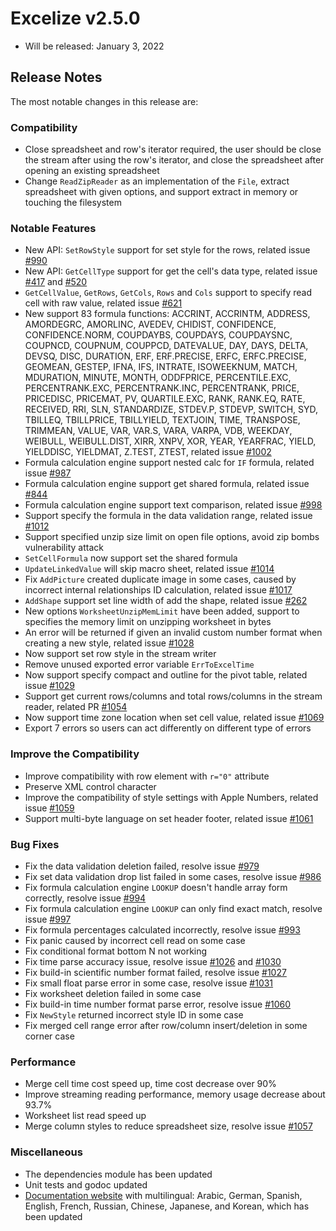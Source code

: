 # Excelize v2.5.0

* Will be released: January 3, 2022

## Release Notes

The most notable changes in this release are:

### Compatibility

* Close spreadsheet and row's iterator required, the user should be close the stream after using the row's iterator, and close the spreadsheet after opening an existing spreadsheet
* Change `ReadZipReader` as an implementation of the `File`, extract spreadsheet with given options, and support extract in memory or touching the filesystem

### Notable Features

* New API: `SetRowStyle` support for set style for the rows, related issue [#990](https://github.com/xuri/excelize/issues/990)
* New API: `GetCellType` support for get the cell's data type, related issue [#417](https://github.com/xuri/excelize/issues/417) and [#520](https://github.com/xuri/excelize/issues/520)
* `GetCellValue`, `GetRows`, `GetCols`, `Rows` and `Cols` support to specify read cell with raw value, related issue [#621](https://github.com/xuri/excelize/issues/621)
* New support 83 formula functions: ACCRINT, ACCRINTM, ADDRESS, AMORDEGRC, AMORLINC, AVEDEV, CHIDIST, CONFIDENCE, CONFIDENCE.NORM, COUPDAYBS, COUPDAYS, COUPDAYSNC, COUPNCD, COUPNUM, COUPPCD, DATEVALUE, DAY, DAYS, DELTA, DEVSQ, DISC, DURATION, ERF, ERF.PRECISE, ERFC, ERFC.PRECISE, GEOMEAN, GESTEP, IFNA, IFS, INTRATE, ISOWEEKNUM, MATCH, MDURATION, MINUTE, MONTH, ODDFPRICE, PERCENTILE.EXC, PERCENTRANK.EXC, PERCENTRANK.INC, PERCENTRANK, PRICE, PRICEDISC, PRICEMAT, PV, QUARTILE.EXC, RANK, RANK.EQ, RATE, RECEIVED, RRI, SLN, STANDARDIZE, STDEV.P, STDEVP, SWITCH, SYD, TBILLEQ, TBILLPRICE, TBILLYIELD, TEXTJOIN, TIME, TRANSPOSE, TRIMMEAN, VALUE, VAR, VAR.S, VARA, VARPA, VDB, WEEKDAY, WEIBULL, WEIBULL.DIST, XIRR, XNPV, XOR, YEAR, YEARFRAC, YIELD, YIELDDISC, YIELDMAT, Z.TEST, ZTEST, related issue [#1002](https://github.com/xuri/excelize/issues/1002)
* Formula calculation engine support nested calc for `IF` formula, related issue [#987](https://github.com/xuri/excelize/issues/987)
* Formula calculation engine support get shared formula, related issue [#844](https://github.com/xuri/excelize/issues/844)
* Formula calculation engine support text comparison, related issue [#998](https://github.com/xuri/excelize/issues/998)
* Support specify the formula in the data validation range, related issue [#1012](https://github.com/xuri/excelize/issues/1012)
* Support specified unzip size limit on open file options, avoid zip bombs vulnerability attack
* `SetCellFormula` now support set the shared formula
* `UpdateLinkedValue` will skip macro sheet, related issue [#1014](https://github.com/xuri/excelize/issues/1014)
* Fix `AddPicture` created duplicate image in some cases, caused by incorrect internal relationships ID calculation, related issue [#1017](https://github.com/xuri/excelize/issues/1017)
* `AddShape` support set line width of add the shape, related issue [#262](https://github.com/xuri/excelize/issues/262)
* New options `WorksheetUnzipMemLimit` have been added, support to specifies the memory limit on unzipping worksheet in bytes
* An error will be returned if given an invalid custom number format when creating a new style, related issue [#1028](https://github.com/xuri/excelize/issues/1028)
* Now support set row style in the stream writer
* Remove unused exported error variable `ErrToExcelTime`
* Now support specify compact and outline for the pivot table, related issue [#1029](https://github.com/xuri/excelize/issues/1029)
* Support get current rows/columns and total rows/columns in the stream reader, related PR [#1054](https://github.com/xuri/excelize/issues/1054)
* Now support time zone location when set cell value, related issue [#1069](https://github.com/xuri/excelize/issues/1069)
* Export 7 errors so users can act differently on different type of errors

### Improve the Compatibility

* Improve compatibility with row element with `r="0"` attribute
* Preserve XML control character
* Improve the compatibility of style settings with Apple Numbers, related issue [#1059](https://github.com/xuri/excelize/issues/1059)
* Support multi-byte language on set header footer, related issue [#1061](https://github.com/xuri/excelize/issues/1061)

### Bug Fixes

* Fix the data validation deletion failed, resolve issue [#979](https://github.com/xuri/excelize/issues/)
* Fix set data validation drop list failed in some cases, resolve issue [#986](https://github.com/xuri/excelize/issues/986)
* Fix formula calculation engine `LOOKUP` doesn't handle array form correctly, resolve issue [#994](https://github.com/xuri/excelize/issues/994)
* Fix formula calculation engine `LOOKUP` can only find exact match, resolve issue [#997](https://github.com/xuri/excelize/issues/997)
* Fix formula percentages calculated incorrectly, resolve issue [#993](https://github.com/xuri/excelize/issues/993)
* Fix panic caused by incorrect cell read on some case
* Fix conditional format bottom N not working
* Fix time parse accuracy issue, resolve issue [#1026](https://github.com/xuri/excelize/issues/1026) and [#1030](https://github.com/xuri/excelize/issues/1030)
* Fix build-in scientific number format failed, resolve issue [#1027](https://github.com/xuri/excelize/issues/1027)
* Fix small float parse error in some case, resolve issue [#1031](https://github.com/xuri/excelize/issues/1031)
* Fix worksheet deletion failed in some case
* Fix build-in time number format parse error, resolve issue [#1060](https://github.com/xuri/excelize/issues/1060)
* Fix `NewStyle` returned incorrect style ID in some case
* Fix merged cell range error after row/column insert/deletion in some corner case

### Performance

* Merge cell time cost speed up, time cost decrease over 90%
* Improve streaming reading performance, memory usage decrease about 93.7%
* Worksheet list read speed up
* Merge column styles to reduce spreadsheet size, resolve issue [#1057](https://github.com/xuri/excelize/issues/1057)

### Miscellaneous

* The dependencies module has been updated
* Unit tests and godoc updated
* [Documentation website](https://xuri.me/excelize) with multilingual: Arabic, German, Spanish, English, French, Russian, Chinese, Japanese, and Korean, which has been updated
